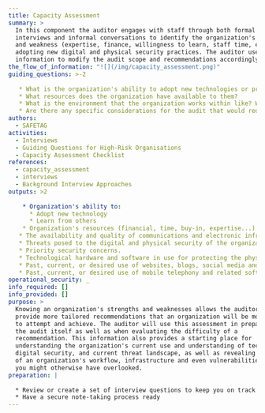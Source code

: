 ```yaml
---
title: Capacity Assessment
summary: >
  In this component the auditor engages with staff through both formal
  interviews and informal conversations to identify the organization's strengths
  and weakness (expertise, finance, willingness to learn, staff time, etc.) to
  adopting new digital and physical security practices. The auditor uses this
  information to modify the audit scope and recommendations accordingly.
the_flow_of_information: "![](/img/capacity_assessment.png)"
guiding_questions: >-2
  
   * What is the organization's ability to adopt new technologies or practices?
   * What resources does the organization have available to them?
   * What is the environment that the organization works within like? What barriers, threat actors, and other aspects influence their work?
   * Are there any specific considerations for the audit that would require modifying the overall approach, tools, preparation steps, or timeline?
authors:
  - SAFETAG
activities:
  - Interviews
  - Guiding Questions for High-Risk Organisations
  - Capacity Assessment Checklist
references:
  - capacity_assessment
  - interviews
  - Background Interview Approaches
outputs: >2
   
    * Organization's ability to:
      * Adopt new technology
      * Learn from others
    * Organization's resources (financial, time, buy-in, expertise...) available for technological adoption
   * The availability and quality of communications and electronic infrastructure.
   * Threats posed to the digital and physical security of the organization and its staff, and past security issues encountered by the organization and its partners.
   * Priority security concerns.
   * Technological hardware and software in use for protecting the physical and digital security of organizations and their staff.
   * Past, current, or desired use of websites, blogs, social media and other web-based tools and platforms to conduct outreach, manage information, advocate or engage with specific groups.
   * Past, current, or desired use of mobile telephony and related software and hardware for activities such as sms management and data collection.
operational_security: _
info_required: []
info_provided: []
purpose: >
  Knowing an organization's strengths and weaknesses allows the auditor to
  provide more tailored recommendations that an organization will be more likely
  to attempt and achieve. The auditor will use this assessment in preparing for
  the audit itself as well as when evaluating the difficulty of a
  recommendation. This information also provides a starting place for
  understanding the organization's current use and understanding of technology,
  digital security, and current threat landscape, as well as revealing elements
  of an organization's workflow, infrastructure and even vulnerabilities that
  you might otherwise have overlooked.
preparation: |
  
  * Review or create a set of interview questions to keep you on track
  * Have a secure note-taking process ready
---
```

